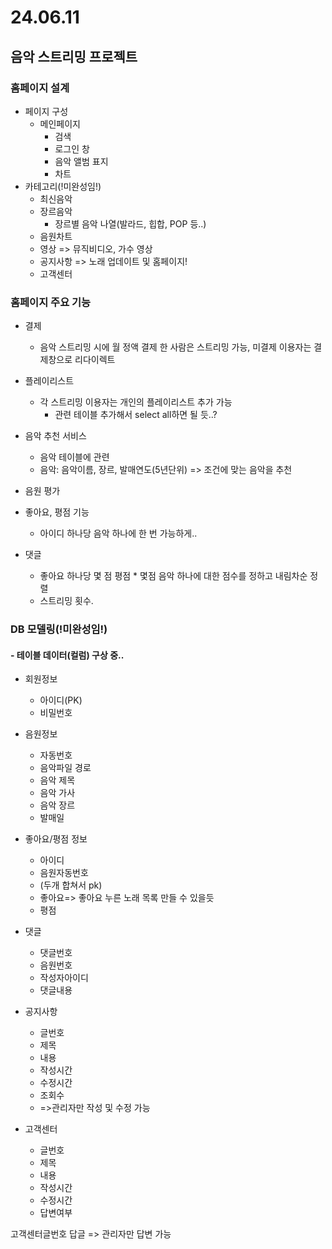# 24.06.11

## 음악 스트리밍 프로젝트
### 홈페이지 설계
- 페이지 구성
  - 메인페이지
    - 검색
    - 로그인 창
    - 음악 앨범 표지
    - 차트
- 카테고리(!미완성임!)
  - 최신음악
  - 장르음악
    - 장르별 음악 나열(발라드, 힙합, POP 등..)
  - 음원차트
  - 영상 => 뮤직비디오, 가수 영상
  - 공지사항 => 노래 업데이트 및 홈페이지!
  - 고객센터

### 홈페이지 주요 기능
- 결제
  - 음악 스트리밍 시에 월 정액 결제 한 사람은 스트리밍 가능, 미결제 이용자는 결제창으로 리다이렉트

- 플레이리스트
  - 각 스트리밍 이용자는 개인의 플레이리스트 추가 가능
    - 관련 테이블 추가해서 select all하면 될 듯..?

- 음악 추천 서비스
  - 음악 테이블에 관련 
  - 음악: 음악이름, 장르, 발매연도(5년단위) => 조건에 맞는 음악을 추천

- 음원 평가

- 좋아요, 평점 기능
  - 아이디 하나당 음악 하나에 한 번 가능하게..

- 댓글
  - 좋아요 하나당 몇 점 평점 * 몇점 음악 하나에 대한 점수를 정하고 내림차순 정렬 
  - 스트리밍 횟수. 

### DB 모델링(!미완성임!)
#### - 테이블 데이터(컬럼) 구상 중..
- 회원정보
  - 아이디(PK)
  - 비밀번호

- 음원정보
  - 자동번호
  - 음악파일 경로
  - 음악 제목
  - 음악 가사
  - 음악 장르
  - 발매일

- 좋아요/평점 정보
  - 아이디
  - 음원자동번호
  - (두개 합쳐서 pk)
  - 좋아요=> 좋아요 누른 노래 목록 만들 수 있을듯
  - 평점

- 댓글
  - 댓글번호
  - 음원번호
  - 작성자아이디
  - 댓글내용

- 공지사항
  - 글번호
  - 제목
  - 내용
  - 작성시간
  - 수정시간
  - 조회수
  - =>관리자만 작성 및 수정 가능

- 고객센터
  - 글번호
  - 제목
  - 내용
  - 작성시간
  - 수정시간
  - 답변여부

고객센터글번호
답글 => 관리자만 답변 가능
